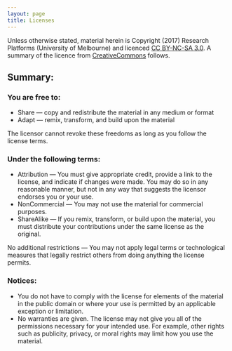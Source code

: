 ```yaml
---
layout: page
title: Licenses
---
```


Unless otherwise stated, material herein is Copyright (2017) Research Platforms (University of Melbourne) and licenced
[CC BY-NC-SA 3.0](https://creativecommons.org/licenses/by-nc-sa/3.0/legalcode).
A summary of the licence from [CreativeCommons](https://creativecommons.org/licenses/by-nc-sa/3.0/deed.en) follows.


Summary:
----

### You are free to:

* Share — copy and redistribute the material in any medium or format
* Adapt — remix, transform, and build upon the material

The licensor cannot revoke these freedoms as long as you follow the license terms.


### Under the following terms:

* Attribution — You must give appropriate credit, provide a link to the license, and indicate if changes were made.
  You may do so in any reasonable manner, but not in any way that suggests the licensor endorses you or your use.
* NonCommercial — You may not use the material for commercial purposes.
* ShareAlike — If you remix, transform, or build upon the material, you must distribute your contributions under the same license as the original.

No additional restrictions — You may not apply legal terms or technological measures that legally restrict others from doing anything the license permits.


### Notices:

* You do not have to comply with the license for elements of the material in the public domain or where your use is permitted by an applicable exception or limitation.
* No warranties are given.
  The license may not give you all of the permissions necessary for your intended use.
  For example, other rights such as publicity, privacy, or moral rights may limit how you use the material.

